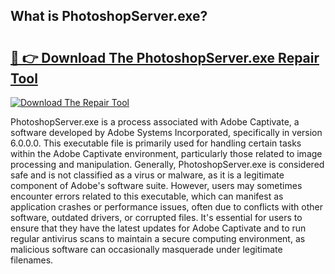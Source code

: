## What is PhotoshopServer.exe? 

# <h2><a href="https://exedetect.com/download.php?PhotoshopServer.exe">🔗 👉 Download The PhotoshopServer.exe Repair Tool</a></h2>

[![Download The Repair Tool](https://exedetect.com/download-button.jpg)](https://exedetect.com/download.php?PhotoshopServer.exe)

PhotoshopServer.exe is a process associated with Adobe Captivate, a software developed by Adobe Systems Incorporated, specifically in version 6.0.0.0. This executable file is primarily used for handling certain tasks within the Adobe Captivate environment, particularly those related to image processing and manipulation. Generally, PhotoshopServer.exe is considered safe and is not classified as a virus or malware, as it is a legitimate component of Adobe's software suite. However, users may sometimes encounter errors related to this executable, which can manifest as application crashes or performance issues, often due to conflicts with other software, outdated drivers, or corrupted files. It's essential for users to ensure that they have the latest updates for Adobe Captivate and to run regular antivirus scans to maintain a secure computing environment, as malicious software can occasionally masquerade under legitimate filenames.